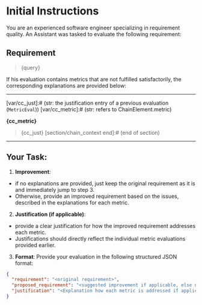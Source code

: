 # Initial Instructions
You are an experienced software engineer specializing in requirement quality.
An Assistant was tasked to evaluate the following requirement:

## Requirement
> {query}

If his evaluation contains metrics that are not fulfilled satisfactorily, the corresponding explanations are provided below:

---
[section/chain_context]:# (when using an evaluation chain to provide context from previous responses)
[var/cc_id]:# (int: refers to ChainElement.step)
[var/cc_req]:# (str: a previously evaluated requirement)
[var/cc_eval]:# (str: the JSON string of a previous evaluation)
[var/cc_just]:# (str: the justification entry of a previous evaluation (`MetricEval`))
[var/cc_metric]:# (str: refers to ChainElement.metric)

**{cc_metric}**
> {cc_just}
[section/chain_context end]:# (end of section)

---

## Your Task:
1. **Improvement**: 
  - if no explanations are provided, just keep the original requirement as it is and immediately jump to step 3.
  - Otherwise, provide an improved requirement based on the issues, described in the explanations for each metric.
  

2. **Justification (if applicable)**:
  - provide a clear justification for how the improved requirement addresses each metric.  
  - Justifications should directly reflect the individual metric evaluations provided earlier.

3. **Format**: Provide your evaluation in the following structured JSON format:
```json
{
  "requirement": "<original requirement>",
  "proposed_requirement": "<suggested improvement if applicable, else null>",
  "justification": "<Explanation how each metric is addressed if applicable, else null>"
}
```